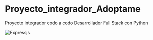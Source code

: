 # Proyecto_integrador_Adoptame
Proyecto integrador codo a codo Desarrollador Full Stack con Python

![Expressjs](https://media.licdn.com/dms/image/D4D0BAQFrtswH5l2AGw/company-logo_200_200/0/1689360760259?e=2147483647&v=beta&t=3yKfx8omB4r5gjQ8h45IQqP9zfGvmNadiCaT5elLnBM)
